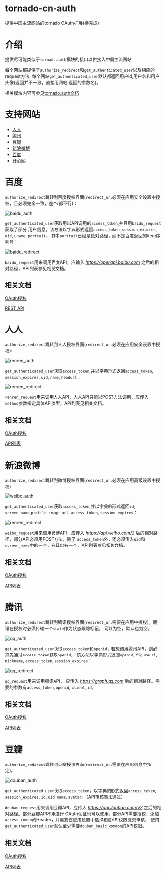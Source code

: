 tornado-cn-auth
===============

提供中国主流网站的tornado OAuth扩展(待完成)

介绍
===

提供尽可能类似于`tornado.auth`模块的接口以供接入中国主流网站

每个网站都提供了`authorize_redirect`和`get_authenticated_user`以及相应的request方法,
每个网站`get_authenticated_user`默认都返回用户id,用户名和用户头像(返回并不一致，直接用网站
返回的参数名)。

相关模块内容可参见[tornado.auth文档](http://www.tornadoweb.org/en/stable/auth.html)

支持网站
=======

*   [人人](https://github.com/zhangyangyu/tornado-cn-auth#-4)
*   [腾讯](https://github.com/zhangyangyu/tornado-cn-auth#-8)
*   [豆瓣](https://github.com/zhangyangyu/tornado-cn-auth#-10)
*   [新浪微博](https://github.com/zhangyangyu/tornado-cn-auth#-6)
*   [百度](https://github.com/zhangyangyu/tornado-cn-auth#-2)
*   [开心网](https://github.com/zhangyangyu/tornado-cn-auth#-12)

百度
===

`authorize_redirect`跳转到百度授权界面(`redirect_uri`必须在应用安全设置中授权，且必须完全一致，差个/都不行)：

![baidu_auth](http://i1345.photobucket.com/albums/p671/zhangyangyu/baidu_auth_zps68d9a401.png)

`get_authenticated_user`获取用以API调用的`access_token`,并且用`baidu_request`获取了部分
用户信息。该方法以字典形式返回`access_token`, `session_expires`, `uid`, `uname`, `portrait`，
其中`portrait`已经是绝对路径，而不是百度返回的item序列号：

![baidu_redirect](http://i1345.photobucket.com/albums/p671/zhangyangyu/baidu_redirect_zpsfb3ec87b.png)

`baidu_request`用来调用百度API，应输入 *https://openapi.baidu.com* 之后的相对路径，API列表参见相关文档。

相关文档
-------

[OAuth授权](http://developer.baidu.com/wiki/index.php?title=docs/oauth/authorization)

[REST API](http://developer.baidu.com/wiki/index.php?title=docs/oauth/rest/overview)

人人
===

`authorize_redirect`跳转到人人授权界面(`redirect_uri`必须在应用安全设置中授权):

![renren_auth](http://i1345.photobucket.com/albums/p671/zhangyangyu/renren_auth_zpsc8d4f7a4.png)

`get_authenticated_user`获取`access_token`,并以字典形式返回`access_token`, `session_expires`, `uid`,
`name`, `headurl`：

![renren_redirect](http://i1345.photobucket.com/albums/p671/zhangyangyu/renren_redirect_zpsd4686cc5.png)

`renren_request`用来调用人人API，人人API只能以POST方法调用，应传入`method`参数指定具体API类型，API列表见相关文档。

相关文档
-------

[OAuth授权](http://wiki.dev.renren.com/wiki/Authentication)

[API列表](http://wiki.dev.renren.com/wiki/API)

新浪微博
=======

`authorize_redirect`跳转到微博授权界面(`redirect_uri`必须在应用高级设置中授权)

![weibo_auth](http://i1345.photobucket.com/albums/p671/zhangyangyu/weibo_auth_zpsa3c37561.png)

`get_authenticated_user`获取`access_token`,并以字典的形式返回`id`, `screen_name`,`profile_image_url`,
`access_token`, `session_expires`：

![renren_redirect](http://i1345.photobucket.com/albums/p671/zhangyangyu/weibo_redirect_zps084e7697.png)

`weibo_request`用来调用微博API，应传入 *https://api.weibo.com/2* 后的相对路径，部分API必须用POST方法，除了
`access_token`外，还必须传入`uid`和`screen_name`中的一个，有且仅有一个，API列表参见相关文档。

相关文档
-------

[OAuth授权](http://open.weibo.com/wiki/%E6%8E%88%E6%9D%83%E6%9C%BA%E5%88%B6%E8%AF%B4%E6%98%8E)

[API列表](http://open.weibo.com/wiki/%E5%BE%AE%E5%8D%9AAPI)

腾讯
===

`authorize_redirect`跳转到腾讯授权界面(`redirect_uri`需要在应用中授权)。腾讯在授权时必须传输一个`state`作为状态跟踪标记，
可以为空，默认也为空。

![qq_auth](http://i1345.photobucket.com/albums/p671/zhangyangyu/qq_auth_zpsf68b4bef.png)

`get_authenticated_user`获取`access_token`和`openid`，若想调用腾讯API，则必须先通过`access_token`获取`openid`。
该方法以字典形式返回`openid`, `figureurl`, `nickname`, `access_token`, `session_expires`：

![qq_redirect](http://i1345.photobucket.com/albums/p671/zhangyangyu/ee4ec53b-91db-4ddc-ac05-cced3d88e7ac_zps1423dda4.jpg)

`qq_request`用来调用腾讯API， 应传入 *https://graph.qq.com* 后的相对路径。需要的参数有`access_token`, `openid`,
`client_id`。

相关文档
-------

[OAuth授权](http://wiki.open.qq.com/wiki/website/%E4%BD%BF%E7%94%A8Authorization_Code%E8%8E%B7%E5%8F%96Access_Token)

[API列表](http://wiki.open.qq.com/wiki/website/API%E5%88%97%E8%A1%A8)

豆瓣
===

`authorize_redirect`跳转到豆瓣授权界面(`redirect_uri`需要在应用信息中指定)。

![douban_auth](http://i1345.photobucket.com/albums/p671/zhangyangyu/douban_auth_zps6490de1b.png)

`get_authenticated_user`获取`access_token`，以字典的形式返回`access_token`, `session_expires`, `id`, `uid`,
`name`, `avatar`。（API审核暂未通过）

`douban_request`用来调用豆瓣API，应传入 *https://api.douban.com/v2* 之后的相对路径。部分豆瓣API不用进行
OAuth认证也可以使用，部分API需要授权，添加`access_token`的Header，并需要在应用设置中选择相应API权限提交审核，
使用`get_authenticated_user`默认至少需要`douban_basic_common`的API权限。

相关文档
-------

[OAuth授权](http://developers.douban.com/wiki/?title=oauth2#server_side_flow)

[API列表](http://developers.douban.com/wiki/?title=api_v2)






